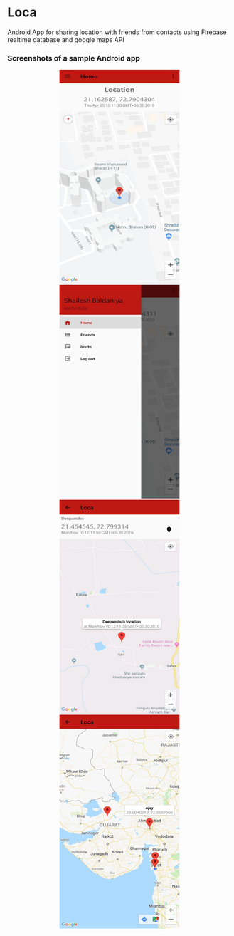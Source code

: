# Loca 
Android App for sharing location with friends from contacts using Firebase realtime database and google maps API

### Screenshots of a sample Android app

<p align="center">
<img src="https://github.com/Shailesh351/Loca/raw/master/demo-1.jpg" height = "480" width="270"> <img src="https://github.com/Shailesh351/Loca/raw/master/demo-2.jpg" height = "480" width="270"> <img src="https://github.com/Shailesh351/Loca/raw/master/demo-3.jpg" height = "480" width="270"> <img src="https://github.com/Shailesh351/Loca/raw/master/demo-4.jpg" height = "480" width="270">
</p>
